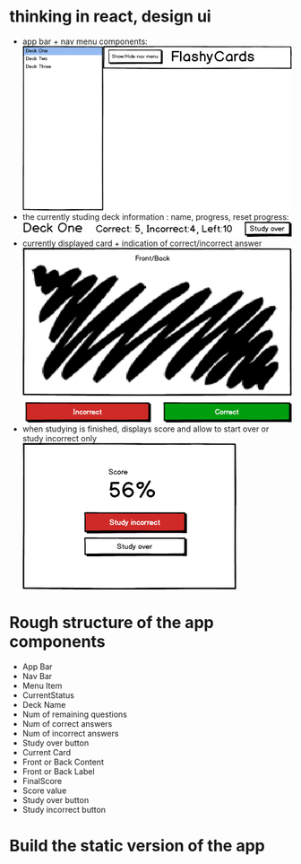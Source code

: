 # thinking in react, design ui
- app bar + nav menu components:
![](https://github.com/sAbakumoff/flashcards/blob/master/tutorial/mockup.png)
- the currently studing deck information : name, progress, reset progress:
![](https://github.com/sAbakumoff/FlashCards/blob/master/tutorial/mockup_4.png)
- currently displayed card + indication of correct/incorrect answer
![](https://github.com/sAbakumoff/FlashCards/blob/master/tutorial/mockup_3.png)
- when studying is finished, displays score and allow to start over or study incorrect only
![](https://github.com/sAbakumoff/FlashCards/blob/master/tutorial/mockup_5.png)

# Rough structure of the app components
- App Bar
- Nav Bar
 - Menu Item
- CurrentStatus
 - Deck Name
 - Num of remaining questions
 - Num of correct answers
 - Num of incorrect answers
 - Study over button
- Current Card
 - Front or Back Content
 - Front or Back Label
- FinalScore
 - Score value
 - Study over button
 - Study incorrect button

# Build the static version of the app 
 

 

